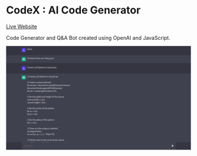 CodeX : AI Code Generator
=======================

[Live Website](https://utkarsh-codex.vercel.app/)  

Code Generator and Q&A Bot created using OpenAI and JavaScript.  

![Main Page](./client/assets/main_page.png)  
